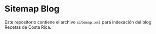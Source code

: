 # Sitemap Blog

Este repositorio contiene el archivo `sitemap.xml` para indexación del blog Recetas de Costa Rica.
